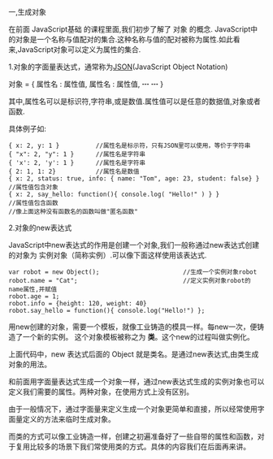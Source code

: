 一,生成对象

在前面 JavaScript基础 的课程里面,我们初步了解了 对象 的概念.
JavaScript中的对象是一个名称与值配对的集合.这种名称与值的配对被称为属性.如此看来,JavaScript对象可以定义为属性的集合.

1.对象的字面量表达式，通常称为[JSON](http://json.org/json-zh.html)(JavaScript Object Notation)

对象 = { 属性名 : 属性值,  属性名 : 属性值,  ┅ ┅  }

其中,属性名可以是标识符,字符串,或是数值.属性值可以是任意的数据值,对象或者函数.

具体例子如:

	{ x: 2, y: 1 }		    //属性名是标示符，只有JSON里可以使用，等价于字符串
	{ "x": 2, "y": 1 }		//属性名是字符串
	{ 'x': 2, 'y': 1 }		//属性名是字符串
	{ 2: 1, 1: 2}	    	//属性名是数值
	{ x: 2, status: true, info: { name: "Tom", age: 23, student: false} }	//属性值包含对象
	{ x: 2, say_hello: function(){ console.log( "Hello!" ) } }				//属性值包含函数
	//像上面这种没有函数名的函数叫做"匿名函数"

2.对象的new表达式

JavaScript中new表达式的作用是创建一个对象,我们一般称通过new表达式创建的对象为 实例对象（简称实例）.可以像下面这样使用该表达式.

	var robot = new Object();						//生成一个实例对象robot
	robot.name = "Cat";								//定义实例对象robot的name属性,并赋值
	robot.age = 1;									
	robot.info = {height: 120, weight: 40}				
	robot.say_hello = function(){ console.log("Hello!") };

用new创建的对象，需要一个模板，就像工业铸造的模具一样。每new一次，便铸造了一个新的实例。
这个对象模板被称之为 **类**。这个new的过程叫做实例化。

上面代码中，new 表达式后面的 Object 就是类名。是通过new表达式,由类生成对象的用法。

和前面用字面量表达式生成一个对象一样，通过new表达式生成的实例对象也可以定义我们需要的属性。两种对象，在使用方式上没有区别。

由于一般情况下，通过字面量来定义生成一个对象更简单和直接，所以经常使用字面量定义的方法来临时生成对象。

而类的方式可以像工业铸造一样，创建之初遍准备好了一些自带的属性和函数，对于复用比较多的场景下我们常使用类的方式。具体的内容我们在后面再来讲。

